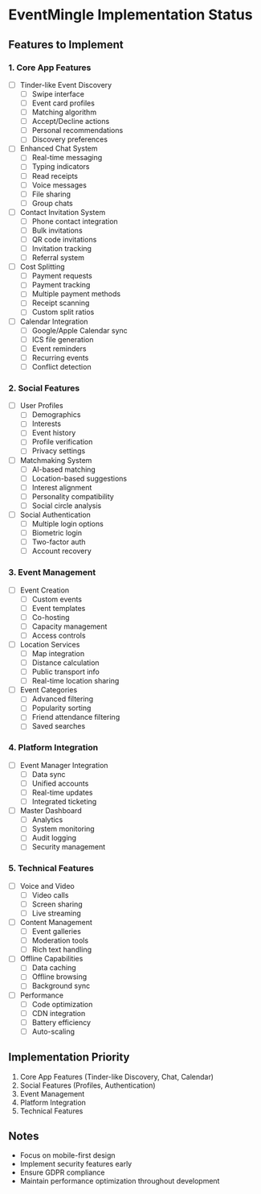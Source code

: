 # EventMingle Implementation Status

## Features to Implement

### 1. Core App Features
- [ ] Tinder-like Event Discovery
  - [ ] Swipe interface
  - [ ] Event card profiles
  - [ ] Matching algorithm
  - [ ] Accept/Decline actions
  - [ ] Personal recommendations
  - [ ] Discovery preferences

- [ ] Enhanced Chat System
  - [ ] Real-time messaging
  - [ ] Typing indicators
  - [ ] Read receipts
  - [ ] Voice messages
  - [ ] File sharing
  - [ ] Group chats

- [ ] Contact Invitation System
  - [ ] Phone contact integration
  - [ ] Bulk invitations
  - [ ] QR code invitations
  - [ ] Invitation tracking
  - [ ] Referral system

- [ ] Cost Splitting
  - [ ] Payment requests
  - [ ] Payment tracking
  - [ ] Multiple payment methods
  - [ ] Receipt scanning
  - [ ] Custom split ratios

- [ ] Calendar Integration
  - [ ] Google/Apple Calendar sync
  - [ ] ICS file generation
  - [ ] Event reminders
  - [ ] Recurring events
  - [ ] Conflict detection

### 2. Social Features
- [ ] User Profiles
  - [ ] Demographics
  - [ ] Interests
  - [ ] Event history
  - [ ] Profile verification
  - [ ] Privacy settings

- [ ] Matchmaking System
  - [ ] AI-based matching
  - [ ] Location-based suggestions
  - [ ] Interest alignment
  - [ ] Personality compatibility
  - [ ] Social circle analysis

- [ ] Social Authentication
  - [ ] Multiple login options
  - [ ] Biometric login
  - [ ] Two-factor auth
  - [ ] Account recovery

### 3. Event Management
- [ ] Event Creation
  - [ ] Custom events
  - [ ] Event templates
  - [ ] Co-hosting
  - [ ] Capacity management
  - [ ] Access controls

- [ ] Location Services
  - [ ] Map integration
  - [ ] Distance calculation
  - [ ] Public transport info
  - [ ] Real-time location sharing

- [ ] Event Categories
  - [ ] Advanced filtering
  - [ ] Popularity sorting
  - [ ] Friend attendance filtering
  - [ ] Saved searches

### 4. Platform Integration
- [ ] Event Manager Integration
  - [ ] Data sync
  - [ ] Unified accounts
  - [ ] Real-time updates
  - [ ] Integrated ticketing

- [ ] Master Dashboard
  - [ ] Analytics
  - [ ] System monitoring
  - [ ] Audit logging
  - [ ] Security management

### 5. Technical Features
- [ ] Voice and Video
  - [ ] Video calls
  - [ ] Screen sharing
  - [ ] Live streaming

- [ ] Content Management
  - [ ] Event galleries
  - [ ] Moderation tools
  - [ ] Rich text handling

- [ ] Offline Capabilities
  - [ ] Data caching
  - [ ] Offline browsing
  - [ ] Background sync

- [ ] Performance
  - [ ] Code optimization
  - [ ] CDN integration
  - [ ] Battery efficiency
  - [ ] Auto-scaling

## Implementation Priority
1. Core App Features (Tinder-like Discovery, Chat, Calendar)
2. Social Features (Profiles, Authentication)
3. Event Management
4. Platform Integration
5. Technical Features

## Notes
- Focus on mobile-first design
- Implement security features early
- Ensure GDPR compliance
- Maintain performance optimization throughout development 
